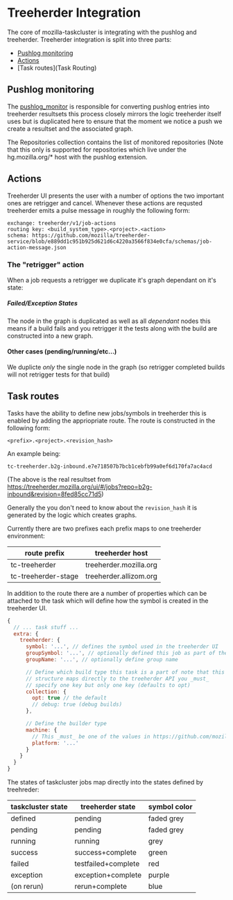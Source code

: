 # Treeherder Integration

The core of mozilla-taskcluster is integrating with the pushlog and
treeherder. Treeherder integration is split into three parts:

 - [Pushlog monitoring](Pushlog)
 - [Actions](Actions)
 - [Task routes](Task Routing)

## Pushlog monitoring

The [pushlog_monitor](./src/bin/pushlog_monitor.js) is responsible for
converting pushlog entries into treeherder resultsets this process
closely mirrors the logic treeherder itself uses but is duplicated here
to ensure that the moment we notice a push we create a resultset and the
associated graph.

The Repositories collection contains the list of monitored repositories
(Note that this only is supported for repositories which live under the
hg.mozilla.org/* host with the pushlog extension.

## Actions

Treeherder UI presents the user with a number of options the two
important ones are retrigger and cancel. Whenever these actions are
requsted treeherder emits a pulse message in roughly the following form:

```
exchange: treeherder/v1/job-actions
routing key: <build_system_type>.<project>.<action>
schema: https://github.com/mozilla/treeherder-service/blob/e889dd1c951b925d621d6c4220a3566f834e0cfa/schemas/job-action-message.json
````

### The "retrigger" action

When a job requests a retrigger we duplicate it's graph dependant on
it's state:

##### Failed/Exception States

The node in the graph is duplicated as well as all _dependant_ nodes
this means if a build fails and you retrigger it the tests along with
the build are constructed into a new graph.

#### Other cases (pending/running/etc...)

We duplicte _only_ the single node in the graph (so retrigger completed
builds will not retrigger tests for that build)

## Task routes

Tasks have the ability to define new jobs/symbols in treeherder
this is enabled by adding the appriopriate route. The route is
constructed in the following form:

```
<prefix>.<project>.<revision_hash>
```

An example being:

```
tc-treeherder.b2g-inbound.e7e718507b7bcb1cebfb99a0ef6d170fa7ac4acd
```

(The above is the real resultset from https://treeherder.mozilla.org/ui/#/jobs?repo=b2g-inbound&revision=8fed85cc71d5)

Generally the you don't need to know about the `revision_hash` it is
generated by the logic which creates graphs.

Currently there are two prefixes each prefix maps to one treeherder
environment:

| route prefix        | treeherder host |
|---------------------|------------------------|
| tc-treeherder       | treeherder.mozilla.org |
| tc-treeherder-stage | treeherder.allizom.org |

In addition to the route there are a number of properties which can be
attached to the task which will define how the symbol is created in the
treeherder UI.

```js
{
  // ... task stuff ...
  extra: {
    treeherder: {
      symbol: '...', // defines the symbol used in the treeherder UI
      groupSymbol: '...', // optionally defined this job as part of the group symbol
      groupName: '...', // optionally define group name

      // Define which build type this task is a part of note that this
      // structure maps directly to the treeherder API you _must_
      // specify one key but only one key (defaults to opt)
      collection: {
        opt: true // the default
        // debug: true (debug builds)
      },

      // Define the builder type
      machine: {
        // This _must_ be one of the values in https://github.com/mozilla/treeherder-service/blob/31acccb58082b3cbcfb8bc44c10d3c2346962701/treeherder/webapp/api/resultset.py#L19
        platform: '...'
      }
    }
  }
}
```

The states of taskcluster jobs map directly into the states defined by
treehreder:

| taskcluster state | treeherder state | symbol color |
| ----------------- | ---------------- | ------------ |
| defined           | pending          | faded grey   |
| pending           | pending          | faded grey   |
| running           | running          | grey         |
| success           | success+complete | green        |
| failed            | testfailed+complete | red       |
| exception         | exception+complete  | purple    |
| (on rerun)        | rerun+complete      | blue      |
